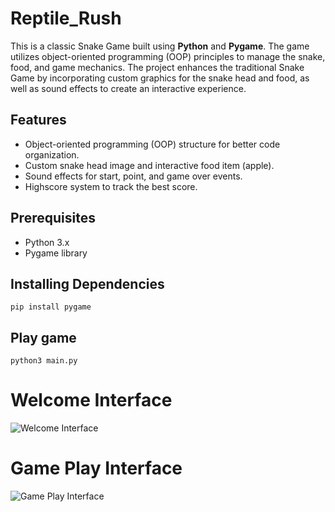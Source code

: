 # Reptile_Rush

This is a classic Snake Game built using **Python** and **Pygame**. The game utilizes object-oriented programming (OOP) principles to manage the snake, food, and game mechanics. The project enhances the traditional Snake Game by incorporating custom graphics for the snake head and food, as well as sound effects to create an interactive experience.

## Features
- Object-oriented programming (OOP) structure for better code organization.
- Custom snake head image and interactive food item (apple).
- Sound effects for start, point, and game over events.
- Highscore system to track the best score.

## Prerequisites

- Python 3.x
- Pygame library

## Installing Dependencies

```
pip install pygame
```
## Play game
```
python3 main.py
```

# Welcome Interface
![Welcome Interface](https://github.com/user-attachments/assets/43381af3-6558-4603-89b4-dc54cef83a61)


# Game Play Interface
![Game Play Interface](https://github.com/user-attachments/assets/d29636c6-42c8-455c-8b21-6deec20b496e)


